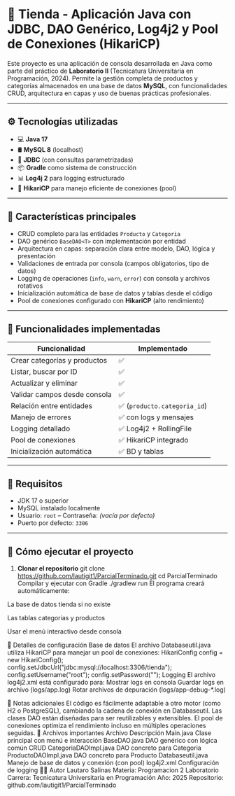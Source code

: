 # 🛒 Tienda - Aplicación Java con JDBC, DAO Genérico, Log4j2 y Pool de Conexiones (HikariCP)

Este proyecto es una aplicación de consola desarrollada en Java como parte del práctico de **Laboratorio II** (Tecnicatura Universitaria en Programación, 2024). Permite la gestión completa de productos y categorías almacenados en una base de datos **MySQL**, con funcionalidades CRUD, arquitectura en capas y uso de buenas prácticas profesionales.

---

## ⚙️ Tecnologías utilizadas

- 💻 **Java 17**
- 🛢️ **MySQL 8** (localhost)
- 🔌 **JDBC** (con consultas parametrizadas)
- 📦 **Gradle** como sistema de construcción
- 📊 **Log4j 2** para logging estructurado
- 🚀 **HikariCP** para manejo eficiente de conexiones (pool)

---

## 🧠 Características principales

- CRUD completo para las entidades `Producto` y `Categoria`
- DAO genérico `BaseDAO<T>` con implementación por entidad
- Arquitectura en capas: separación clara entre modelo, DAO, lógica y presentación
- Validaciones de entrada por consola (campos obligatorios, tipo de datos)
- Logging de operaciones (`info`, `warn`, `error`) con consola y archivos rotativos
- Inicialización automática de base de datos y tablas desde el código
- Pool de conexiones configurado con **HikariCP** (alto rendimiento)

---
## 🧪 Funcionalidades implementadas

| Funcionalidad                | Implementado |
|-----------------------------|--------------|
| Crear categorías y productos | ✅           |
| Listar, buscar por ID        | ✅           |
| Actualizar y eliminar        | ✅           |
| Validar campos desde consola | ✅           |
| Relación entre entidades     | ✅ (`producto.categoria_id`) |
| Manejo de errores            | ✅ con logs y mensajes |
| Logging detallado            | ✅ Log4j2 + RollingFile |
| Pool de conexiones           | ✅ HikariCP integrado |
| Inicialización automática    | ✅ BD y tablas |

---
## 🧰 Requisitos

- JDK 17 o superior
- MySQL instalado localmente
- Usuario: `root` – Contraseña: _(vacía por defecto)_
- Puerto por defecto: `3306`
---
## 🚀 Cómo ejecutar el proyecto

1. **Clonar el repositorio**
   git clone https://github.com/lautigit1/ParcialTerminado.git
   cd ParcialTerminado
Compilar y ejecutar con Gradle
./gradlew run
El programa creará automáticamente:

La base de datos tienda si no existe

Las tablas categorias y productos

Usar el menú interactivo desde consola

📝 Detalles de configuración
Base de datos
El archivo Databaseutil.java utiliza HikariCP para manejar un pool de conexiones:
HikariConfig config = new HikariConfig();
config.setJdbcUrl("jdbc:mysql://localhost:3306/tienda");
config.setUsername("root");
config.setPassword("");
Logging
El archivo log4j2.xml está configurado para:
Mostrar logs en consola
Guardar logs en archivo (logs/app.log)
Rotar archivos de depuración (logs/app-debug-*.log)

📌 Notas adicionales
El código es fácilmente adaptable a otro motor (como H2 o PostgreSQL), cambiando la cadena de conexión en Databaseutil.
Las clases DAO están diseñadas para ser reutilizables y extensibles.
El pool de conexiones optimiza el rendimiento incluso en múltiples operaciones seguidas.
📁 Archivos importantes
Archivo	Descripción
Main.java	Clase principal con menú e interacción
BaseDAO.java	DAO genérico con lógica común CRUD
CategoriaDAOImpl.java	DAO concreto para Categoria
ProductoDAOImpl.java	DAO concreto para Producto
Databaseutil.java	Manejo de base de datos y conexión (con pool)
log4j2.xml	Configuración de logging
👨‍💻 Autor
Lautaro Salinas
Materia: Programacion 2 Laboratorio 
Carrera: Tecnicatura Universitaria en Programación
Año: 2025
Repositorio: github.com/lautigit1/ParcialTerminado
